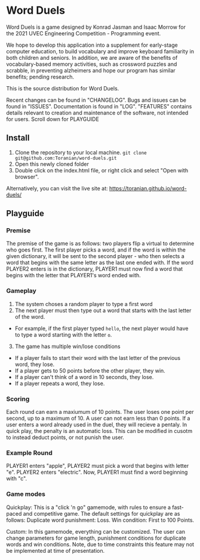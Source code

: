 # Word Duels

Word Duels is a game designed by Konrad Jasman and Isaac Morrow for the 2021 UVEC Engineering Competition - Programming event. 

We hope to develop this application into a supplement for early-stage computer education, to build vocabulary and improve keyboard familiarity 
in both children and seniors. In addition, we are aware of the benefits of vocabulary-based memory activities, such as crossword puzzles and scrabble,
in preventing alzheimers and hope our program has similar benefits; pending research. 

This is the source distribution for Word Duels.

Recent changes can be found in "CHANGELOG". Bugs and issues can be found in "ISSUES". Documentation is found in "LOG". "FEATURES" contains details relevant to creation and maintenance of the software, not intended for users. Scroll down for PLAYGUIDE

## Install
1. Clone the repository to your local machine. `git clone git@github.com:Toranian/word-duels.git`
2. Open this newly cloned folder
3. Double click on the index.html file, or right click and select "Open with browser".

Alternatively, you can visit the live site at: https://toranian.github.io/word-duels/ 

## Playguide
### Premise
The premise of the game is as follows: two players flip a virtual to determine who goes first. The first player picks a word, and if the word is within the given 
dictionary, it will be sent to the second player - who then selects a word that begins with the same letter as the last one ended with. 
If the word PLAYER2 enters is in the dictionary, PLAYER1 must now find a word that begins with the letter that PLAYER1's word ended with.

### Gameplay
1. The system choses a random player to type a first word
2. The next player must then type out a word that starts with the last letter of the word.
  - For example, if the first player typed `hello`, the next player would have to type a word starting with the letter `o`.
3. The game has multiple win/lose conditions
  - If a player fails to start their word with the last letter of the previous word, they lose.
  - If a player gets to 50 points before the other player, they win.
  - If a player can't think of a word in 10 seconds, they lose.
  - If a player repeats a word, they lose.

### Scoring
Each round can earn a maxiumum of 10 points. The user loses one point per second, up to a maximum of 10. A user can not earn less than 0 points.
If a user enters a word already used in the duel, they will recieve a pentaly. In quick play, the penalty is an automatic loss.
This can be modified in cusotm to instead deduct points, or not punish the user. 


### Example Round
PLAYER1 enters "apple", PLAYER2 must pick a word that begins with letter "e". PLAYER2 enters "electric". Now, PLAYER1 must find a word beginning with "c". 


### Game modes
			
Quickplay: This is a "click 'n go" gamemode, with rules to ensure a fast-paced and competitive game. 
The default settings for quickplay are as follows:
Duplicate word punishment: Loss. 
Win condition: First to 100 Points.

Custom: In this gamemode, everything can be customized. The user can change parameters for game length, 
punishment conditions for duplicate words and win conditions. Note, due to time constraints this feature 
may not be implemented at time of presentation. 
